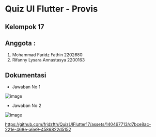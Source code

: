 # Quiz UI Flutter - Provis
## Kelompok 17
## Anggota :
1. Mohammad Faridz Fathin 2202680
2. Rifanny Lysara Annastasya 2200163


## Dokumentasi 
- Jawaban No 1


![image](https://github.com/fridzfth/QuizUIFlutter17/assets/140497713/98a31104-e3ee-45ed-878e-f0e80dabf415)



- Jawaban No 2


![image](https://github.com/fridzfth/QuizUIFlutter17/assets/140497713/0bf3e378-809f-4bb2-b480-1f4b7bfb1a80)



https://github.com/fridzfth/QuizUIFlutter17/assets/140497713/d7bce8ac-221e-468e-a6e9-4586822d5152



